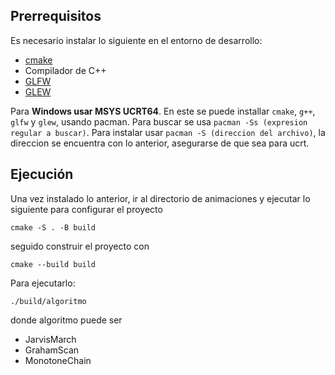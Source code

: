 ## Prerrequisitos
Es necesario instalar lo siguiente en el entorno de desarrollo:
* [cmake](https://cmake.org/)
* Compilador de C++
* [GLFW](https://www.glfw.org/)
* [GLEW](https://glew.sourceforge.net/)

Para **Windows usar MSYS UCRT64**. En este se puede installar `cmake`, `g++`, `glfw` y `glew`, usando pacman. Para buscar se usa ``pacman -Ss (expresion regular a buscar)``.
Para instalar usar ``pacman -S (direccion del archivo)``, la direccion se encuentra con lo anterior, asegurarse de que sea para ucrt.

## Ejecución

Una vez instalado lo anterior, ir al directorio de animaciones y ejecutar lo siguiente para configurar el proyecto

    cmake -S . -B build

seguido construir el proyecto con

    cmake --build build

Para ejecutarlo:

    ./build/algoritmo

donde algoritmo puede ser 

* JarvisMarch
* GrahamScan
* MonotoneChain
